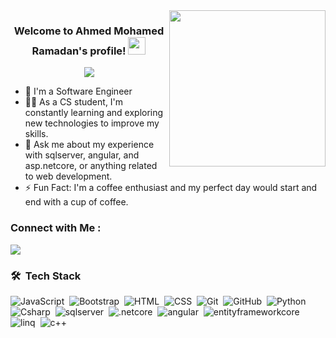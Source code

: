
<img width="250" align="right" src="https://c.tenor.com/_DOBjnGspYAAAAAM/code-coding.gif">

<h3 align="center">
  Welcome to Ahmed Mohamed Ramadan's profile!
  <img src="https://media.giphy.com/media/hvRJCLFzcasrR4ia7z/giphy.gif" width="28">
</h3>

<!-- Typing SVG by DenverCoder1 - https://github.com/DenverCoder1/readme-typing-svg -->
<p align="center">
  <a href="https://github.com/DenverCoder1/readme-typing-svg"><img src="https://readme-typing-svg.herokuapp.com/?lines=Full-stack%20web%20developer;Always%20learning%20new%20things&font=Fira%20Code&center=true&width=440&height=45&color=f75c7e&vCenter=true&size=22"></a>
</p> 

- 🏢 I'm a Software Engineer 
- 👨‍💻 As a CS student, I'm constantly learning and exploring new technologies to improve my skills.
- 💬 Ask me about my experience with sqlserver, angular, and asp.netcore, or anything related to web development.
- ⚡ Fun Fact: I'm a coffee enthusiast and my perfect day would start and end with a cup of coffee.


### Connect with Me :

<a href="https://www.linkedin.com/in/ahmed-mohamed-ramadan-619141246/" target="_blank"><img src="https://img.shields.io/badge/-ahmed%20mohamed-0077B5?style=for-the-badge&logo=Linkedin&logoColor=white"/></a>
### 🛠 &nbsp;Tech Stack
![JavaScript](https://img.shields.io/badge/-JavaScript-05122A?style=flat&logo=javascript)&nbsp;
![Bootstrap](https://img.shields.io/badge/-Bootstrap-05122A?style=flat&logo=bootstrap&logoColor=563D7C)&nbsp;
![HTML](https://img.shields.io/badge/-HTML-05122A?style=flat&logo=HTML5)&nbsp;
![CSS](https://img.shields.io/badge/-CSS-05122A?style=flat&logo=CSS3&logoColor=1572B6)&nbsp;
![Git](https://img.shields.io/badge/-Git-05122A?style=flat&logo=git)&nbsp;
![GitHub](https://img.shields.io/badge/-GitHub-05122A?style=flat&logo=github)&nbsp;
![Python](https://img.shields.io/badge/-Python%20-05122A?style=flat&logo=python)&nbsp;
![Csharp](https://img.shields.io/badge/-Csharp%20-05122A?style=flat&logo=Csharp)&nbsp;
![sqlserver](https://img.shields.io/badge/-sqlserver%20-05122A?style=flat&logo=sqlserver)&nbsp;
![.netcore](https://img.shields.io/badge/-.netcore%20-05122A?style=flat&logo=.netcore)&nbsp;
![angular](https://img.shields.io/badge/-angular%20-05122A?style=flat&logo=angular)&nbsp;
![entityframeworkcore](https://img.shields.io/badge/-entityframeworkcore%20-05122A?style=flat&logo=entityframeworkcore)&nbsp;
![linq](https://img.shields.io/badge/-linq%20-05122A?style=flat&logo=linq)&nbsp;
![c++](https://img.shields.io/badge/-c++%20-05122A?style=flat&logo=c++)&nbsp;

